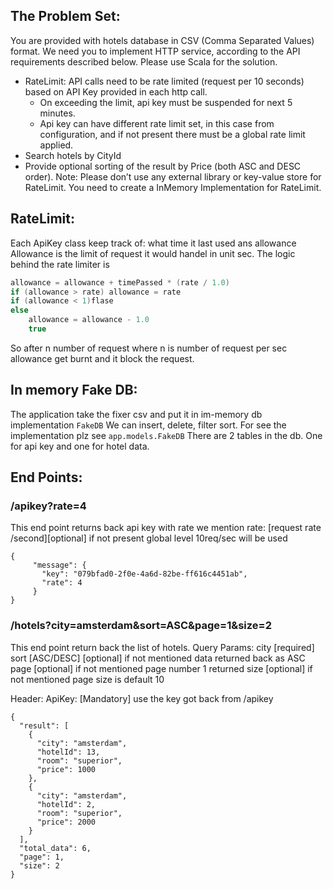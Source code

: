 
## The Problem Set:

You are provided with hotels database in CSV (Comma Separated Values) format.
We need you to implement HTTP service, according to the API requirements described below. Please use Scala for the solution.

  - RateLimit: API calls need to be rate limited (request per 10 seconds) based on API Key provided in each http call.
     - On exceeding the limit, api key must be suspended for next 5 minutes.
     - Api key can have different rate limit set, in this case from configuration, 
        and if not present there must be a global rate limit applied.
  - Search hotels by CityId
  - Provide optional sorting of the result by Price (both ASC and DESC order).
Note: Please don’t use any external library or key-value store for RateLimit. 
You need to create a InMemory Implementation for RateLimit.



## RateLimit:
Each ApiKey class keep track of: what time it last used ans allowance
Allowance is the limit of request it would handel in unit sec. 
The logic behind the rate limiter is
``` scala
allowance = allowance + timePassed * (rate / 1.0)
if (allowance > rate) allowance = rate
if (allowance < 1)flase
else 
    allowance = allowance - 1.0 
    true
```
So after n number of request where n is number of request per sec
allowance get burnt and it block the request.



## In memory Fake DB:
The application take the fixer csv and put it in im-memory db implementation ```FakeDB```
We can insert, delete, filter sort. For see the implementation plz see ```app.models.FakeDB```
There are 2 tables in the db. One for api key and one for hotel data.

## End Points:

### /apikey?rate=4
    
This end point returns back api key with rate we mention
rate: [request rate /second][optional] if not present global level 10req/sec will be used
   
```
{
     "message": {
       "key": "079bfad0-2f0e-4a6d-82be-ff616c4451ab",
       "rate": 4
     }
}
```

### /hotels?city=amsterdam&sort=ASC&page=1&size=2

This end point return back the list of hotels.
Query Params:
city [required]
sort [ASC/DESC] [optional] if not mentioned data returned back as ASC
page [optional] if not mentioned page number 1 returned
size [optional] if not mentioned page size is default 10

Header:
ApiKey: [Mandatory] use the key got back from /apikey
 

```
{
  "result": [
    {
      "city": "amsterdam",
      "hotelId": 13,
      "room": "superior",
      "price": 1000
    },
    {
      "city": "amsterdam",
      "hotelId": 2,
      "room": "superior",
      "price": 2000
    }
  ],
  "total_data": 6,
  "page": 1,
  "size": 2
}
```
